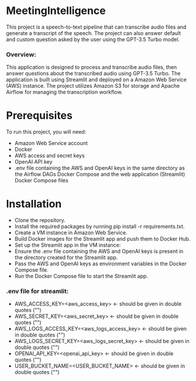 # MeetingIntelligence

This project is a speech-to-text pipeline that can transcribe audio files and generate a transcript of the speech. The project can also answer default and custom question asked by the user using the GPT-3.5 Turbo model.

### Overview:

This application is designed to process and transcribe audio files, then answer questions about the transcribed audio using GPT-3.5 Turbo. The application is built using Streamlit and deployed on a Amazon Web Service (AWS) instance. The project utilizes Amazon S3 for storage and Apache Airflow for managing the transcription workflow.

# Prerequisites

To run this project, you will need:

- Amazon Web Service account
- Docker
- AWS access and secret keys
- OpenAI API key
- .env file containing the AWS and OpenAI keys in the same directory as the Airflow DAGs Docker Compose and the web application (Streamlit) Docker Compose files

# Installation

- Clone the repository.
- Install the required packages by running pip install -r requirements.txt.
- Create a VM instance in Amazon Web Service.
- Build Docker images for the Streamlit app and push them to Docker Hub.
- Set up the Streamlit app in the VM instance:
- Ensure the .env file containing the AWS and OpenAI keys is present in the directory created for the Streamlit app.
- Pass the AWS and OpenAI keys as environment variables in the Docker Compose file.
- Run the Docker Compose file to start the Streamlit app.


### .env file for streamlit:
- AWS_ACCESS_KEY=<aws_access_key> <- should be given in double quotes ("")
- AWS_SECRET_KEY=<aws_secret_key> <- should be given in double quotes ("")
- AWS_LOGS_ACCESS_KEY=<aws_logs_access_key> <- should be given in double quotes ("")
- AWS_LOGS_SECRET_KEY=<aws_logs_secret_key> <- should be given in double quotes ("")
- OPENAI_API_KEY=<openai_api_key> <- should be given in double quotes ("")
- USER_BUCKET_NAME=<USER_BUCKET_NAME> <- should be given in double quotes ("")
